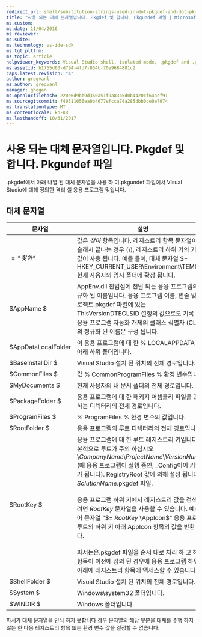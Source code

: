 ```yaml
---
redirect_url: shell/substitution-strings-used-in-dot-pkgdef-and-dot-pkgundef-files
title: "사용 되는 대체 문자열입니다. Pkgdef 및 합니다. Pkgundef 파일 | Microsoft Docs"
ms.custom: 
ms.date: 11/04/2016
ms.reviewer: 
ms.suite: 
ms.technology: vs-ide-sdk
ms.tgt_pltfrm: 
ms.topic: article
helpviewer_keywords: Visual Studio shell, isolated mode, .pkgdef and .pkgundef files
ms.assetid: b1755d63-d794-4fd7-864b-70a9684881c2
caps.latest.revision: "4"
author: gregvanl
ms.author: gregvanl
manager: ghogen
ms.openlocfilehash: 220e6d9bb9d360a51f9a83b5d0b4420cf64aef91
ms.sourcegitcommit: f40311056ea0b4677efcca74a285dbb0ce0e7974
ms.translationtype: MT
ms.contentlocale: ko-KR
ms.lasthandoff: 10/31/2017
---
```

# <a name="substitution-strings-used-in-pkgdef-and-pkgundef-files"></a>사용 되는 대체 문자열입니다. Pkgdef 및 합니다. Pkgundef 파일
.pkgdef에서 아래 나열 된 대체 문자열을 사용 하 여.pkgundef 파일에서 Visual Studio에 대해 정의한 격리 셸 응용 프로그램 및입니다.  
  
## <a name="substitution-strings"></a>대체 문자열  
  
|문자열|설명|  
|------------|-----------------|  
|$=*찾아*$|값은 *찾아* 항목입니다. 레지스트리 항목 문자열이 백슬래시 끝나는 경우 (\\), 레지스트리 하위 키의 기본 값이 사용 됩니다. 예를 들어, 대체 문자열 $= HKEY_CURRENT_USER\Environment\TEMP$ 현재 사용자의 임시 폴더에 확장 됩니다.|  
|$AppName $|AppEnv.dll 진입점에 전달 되는 응용 프로그램의 정규화 된 이름입니다. 응용 프로그램 이름, 밑줄 및 프로젝트.pkgdef 파일에 있는 ThisVersionDTECLSID 설정의 값으로도 기록 되는 응용 프로그램 자동화 개체의 클래스 식별자 (CLSID)의 정규화 된 이름은 구성 됩니다.|  
|$AppDataLocalFolder|이 응용 프로그램에 대 한 % LOCALAPPDATA % 아래 하위 폴더입니다.|  
|$BaseInstallDir $|Visual Studio 설치 된 위치의 전체 경로입니다.|  
|$CommonFiles $|값 % CommonProgramFiles % 환경 변수입니다.|  
|$MyDocuments $|현재 사용자의 내 문서 폴더의 전체 경로입니다.|  
|$PackageFolder $|응용 프로그램에 대 한 패키지 어셈블리 파일을 포함 하는 디렉터리의 전체 경로입니다.|  
|$ProgramFiles $|% ProgramFiles % 환경 변수의 값입니다.|  
|$RootFolder $|응용 프로그램의 루트 디렉터리의 전체 경로입니다.|  
|$RootKey $|응용 프로그램에 대 한 루트 레지스트리 키입니다. 기본적으로 루트가 주의 하십시오\\*CompanyName*\\*ProjectName*\\*VersionNumber* (때 응용 프로그램이 실행 중인, _Config이이 키에 추가 됩니다). RegistryRoot 값에 의해 설정 됩니다는 *SolutionName*.pkgdef 파일.<br /><br /> 응용 프로그램 하위 키에서 레지스트리 값을 검색 하려면 $RootKey$ 문자열을 사용할 수 있습니다. 예를 들어 문자열 "$= $RootKey$ \AppIcon$" 응용 프로그램 루트의 하위 키 아래 AppIcon 항목의 값을 반환 합니다.<br /><br /> 파서는은.pkgdef 파일을 순서 대로 처리 하 고 해당 항목이 이전에 정의 된 경우에 응용 프로그램 하위 키 아래에 레지스트리 항목에 액세스할 수 있습니다.|  
|$ShellFolder $|Visual Studio 설치 된 위치의 전체 경로입니다.|  
|$System $|Windows\system32 폴더입니다.|  
|$WINDIR $|Windows 폴더입니다.|  
  
 파서가 대체 문자열을 인식 하지 못합니다 경우 문자열의 해당 부분을 대체를 수행 하지 않는 한 다음 레지스트리 항목 또는 환경 변수 값을 결정할 수 없습니다.